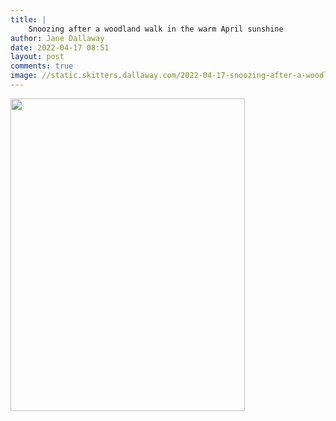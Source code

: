 ```yaml
---
title: |
    Snoozing after a woodland walk in the warm April sunshine
author: Jane Dallaway
date: 2022-04-17 08:51
layout: post
comments: true
image: //static.skitters.dallaway.com/2022-04-17-snoozing-after-a-woodland-walk-in-the-warm-april-sunshine-fullsize-0.jpeg
---
```


<a href="//static.skitters.dallaway.com/2022-04-17-snoozing-after-a-woodland-walk-in-the-warm-april-sunshine-fullsize-0.jpeg"><img src="//static.skitters.dallaway.com/2022-04-17-snoozing-after-a-woodland-walk-in-the-warm-april-sunshine-thumb-0.jpeg" width="375" height="500"></a>



